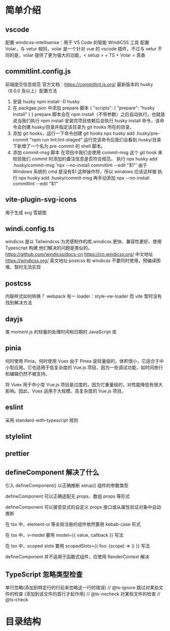 # 简单介绍

## vscode

配置 windicss-intellisense：用于 VS Code 的智能 WindiCSS 工具
配置 Volar，与 vetur 相同，volar 是一个针对 vue 的 vscode 插件，不过与 vetur 不同的是，volar 提供了更为强大的功能，< setup > + TS + Volar = 真香

## commitlint.config.js

前端提交信息规范
官方文档：https://commitlint.js.org/
最新版本的 husky（6.0.0 及以上）配置方法

1. 安装 husky
   npm install -D husky
2. 在 packgae.json 中添加 prepare 脚本
   {
   "scripts": {
   "prepare": "husky install"
   }
   }
   prepare 脚本会在 npm install（不带参数）之后自动执行。也就是说当我们执行 npm install 安装完项目依赖后会执行 husky install 命令，该命令会创建.husky/目录并指定该目录为 git hooks 所在的目录。
3. 添加 git hooks，运行一下命令创建 git hooks
   npx husky add .husky/pre-commit "npm run lint:lint-staged"
   运行完该命令后我们会看到.husky/目录下新增了一个名为 pre-commit 的 shell 脚本。
4. 添加 commit-msg 脚本
   在项目中我们会使用 commit-msg 这个 git hook 来校验我们 commit 时添加的备注信息是否符合规范。
   执行 npx husky add .husky/commit-msg 'npx --no-install commitlint --edit "$1"'
   由于 Windows 系统的 cmd 是没有$1 这种操作符，所以 windows 应该这样做
   执行 npx husky add .husky/commit-msg
   再手动添加 npx --no-install commitlint --edit "$1"

## vite-plugin-svg-icons

用于生成 svg 雪碧图

## windi.config.ts

windicss 是以 Tailwindcss 为灵感制作的库,windicss 更快、兼容性更好、使用 Typescript 构建,他们解决的问题是类似的。
https://github.com/windicss/docs-cn
https://cn.windicss.org/ 中文地址
https://windicss.org/ 英文地址
postcss 和 windicss 不要同时使用，预编译困难，暂时无法实现

## postcss

内联样式如何转换？
webpack 有一 loader：style-vw-loader
而 vite 暂时没有找到解决方法

## dayjs

类 moment.js 的轻量的处理时间和日期的 JavaScript 库

## pinia

何时使用 Pinia，何时使用 Vuex
由于 Pinea 是轻量级的，体积很小，它适合于中小型应用。它也适用于低复杂度的 Vue.js 项目，因为一些调试功能，如时间旅行和编辑仍然不被支持。

将 Vuex 用于中小型 Vue.js 项目是过度的，因为它重量级的，对性能降低有很大影响。因此，Vuex 适用于大规模、高复杂度的 Vue.js 项目。

## eslint

采用 standard-with-typescript 规则

## stylelint

## prettier

## defineComponent 解决了什么

引入 defineComponent() 以正确推断 setup() 组件的参数类型

defineComponent 可以正确适配无 props、数组 props 等形式

defineComponent 可以接受显式的自定义 props 接口或从属性验证对象中自动推断

在 tsx 中，element-ui 等全局注册的组件依然要用 kebab-case 形式

在 tsx 中，v-model 要用 model={{ value, callback }} 写法

在 tsx 中，scoped slots 要用 scopedSlots={{ foo: (scope) => (<Bar/>) }} 写法

defineComponent 并不适用于函数式组件，应使用 RenderContext<interface> 解决

## TypeScript 忽略类型检查

单行忽略(添加到特定行的行前来忽略这一行的错误) // @ts-ignore
跳过对某些文件的检查 (添加到该文件的首行才起作用) // @ts-nocheck
对某些文件的检查 // @ts-check

# 目录结构

